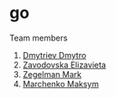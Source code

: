 # go
Team members
1. [Dmytriev Dmytro](https://github.com/dirayser)
2. [Zavodovska Elizavieta](https://github.com/zavad4)
3. [Zegelman Mark](https://github.com/zemark-prog)
4. [Marchenko Maksym](https://github.com/kertnique)
